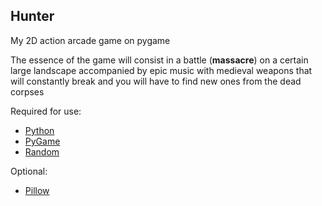 Hunter
----------------

 My 2D action arcade game on pygame

 The essence of the game will consist in a battle (**massacre**) on a certain large landscape accompanied by epic music with medieval weapons that will constantly break and you will have to find new ones from the dead corpses

 Required for use:
  * [Python](https://www.python.org/downloads/)
  * [PyGame](https://pypi.org/project/pygame/)
  * [Random](https://pypi.org/project/random2/)

 Optional:
 * [Pillow ](https://pypi.org/project/Pillow/)
